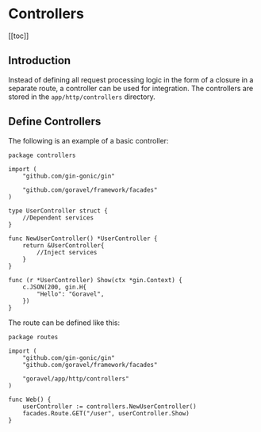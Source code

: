 # Controllers

[[toc]]

## Introduction

Instead of defining all request processing logic in the form of a closure in a separate route, a controller can be used for integration. The controllers are stored in the `app/http/controllers` directory.

## Define Controllers

The following is an example of a basic controller:

```
package controllers

import (
	"github.com/gin-gonic/gin"

	"github.com/goravel/framework/facades"
)

type UserController struct {
	//Dependent services
}

func NewUserController() *UserController {
	return &UserController{
		//Inject services
	}
}

func (r *UserController) Show(ctx *gin.Context) {
	c.JSON(200, gin.H{
		"Hello": "Goravel",
	})
}
```

The route can be defined like this:

```
package routes

import (
	"github.com/gin-gonic/gin"
	"github.com/goravel/framework/facades"

	"goravel/app/http/controllers"
)

func Web() {
	userController := controllers.NewUserController()
	facades.Route.GET("/user", userController.Show)
}
```